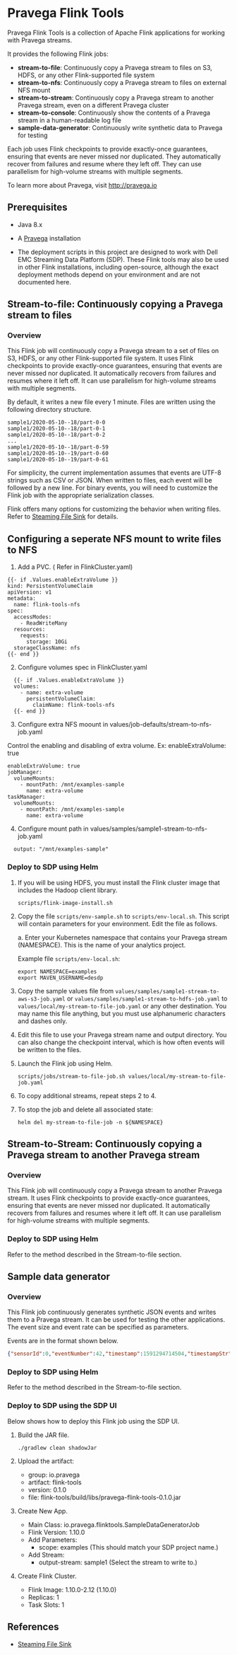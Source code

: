 <!--
Copyright (c) Dell Inc., or its subsidiaries. All Rights Reserved.

Licensed under the Apache License, Version 2.0 (the "License");
you may not use this file except in compliance with the License.
You may obtain a copy of the License at

    http://www.apache.org/licenses/LICENSE-2.0
-->
# Pravega Flink Tools

Pravega Flink Tools is a collection of Apache Flink applications for working with Pravega streams.

It provides the following Flink jobs:

- **stream-to-file**: Continuously copy a Pravega stream to files on S3, HDFS, or any other Flink-supported file system
- **stream-to-nfs**: Continuously copy a Pravega stream to files on external NFS mount
- **stream-to-stream**: Continuously copy a Pravega stream to another Pravega stream, even on a different Pravega cluster
- **stream-to-console**: Continuously show the contents of a Pravega stream in a human-readable log file
- **sample-data-generator**: Continuously write synthetic data to Pravega for testing

Each job uses Flink checkpoints to provide exactly-once guarantees, ensuring that events
are never missed nor duplicated.
They automatically recover from failures and resume where they left off.
They can use parallelism for high-volume streams with multiple segments.

To learn more about Pravega, visit http://pravega.io

## Prerequisites

- Java 8.x

- A [Pravega](http://pravega.io) installation

- The deployment scripts in this project are designed to work with
  Dell EMC Streaming Data Platform (SDP).
  These Flink tools may also be used in other Flink installations,
  including open-source, although the exact
  deployment methods depend on your environment and are not documented here.

## Stream-to-file: Continuously copying a Pravega stream to files

### Overview

This Flink job will continuously copy a Pravega stream to a set of files 
on S3, HDFS, or any other Flink-supported file system.
It uses Flink checkpoints to provide exactly-once guarantees, ensuring that events
are never missed nor duplicated.
It automatically recovers from failures and resumes where it left off.
It can use parallelism for high-volume streams with multiple segments.

By default, it writes a new file every 1 minute. 
Files are written using the following directory structure.
```
sample1/2020-05-10--18/part-0-0
sample1/2020-05-10--18/part-0-1
sample1/2020-05-10--18/part-0-2
...
sample1/2020-05-10--18/part-0-59
sample1/2020-05-10--19/part-0-60
sample1/2020-05-10--19/part-0-61
```

For simplicity, the current implementation assumes that events are UTF-8 strings such as CSV or JSON.
When written to files, each event will be followed by a new line.
For binary events, you will need to customize the Flink job with the appropriate serialization classes.

Flink offers many options for customizing the behavior when writing files.
Refer to [Steaming File Sink](https://ci.apache.org/projects/flink/flink-docs-release-1.10/dev/connectors/streamfile_sink.html)
for details.
## Configuring a seperate NFS mount to write files to NFS
1. Add a PVC. ( Refer in FlinkCluster.yaml)
```
{{- if .Values.enableExtraVolume }}
kind: PersistentVolumeClaim
apiVersion: v1
metadata:
  name: flink-tools-nfs
spec:
  accessModes:
    - ReadWriteMany
  resources:
    requests:
      storage: 10Gi
  storageClassName: nfs
{{- end }}
```
2. Configure volumes spec in FlinkCluster.yaml
```
  {{- if .Values.enableExtraVolume }}
  volumes:
    - name: extra-volume
      persistentVolumeClaim:
        claimName: flink-tools-nfs
  {{- end }}
```
3. Configure extra NFS moount in values/job-defaults/stream-to-nfs-job.yaml

Control the enabling and disabling of extra volume. Ex: enableExtraVolume: true
```
enableExtraVolume: true
jobManager:
  volumeMounts:
    - mountPath: /mnt/examples-sample
      name: extra-volume
taskManager:
  volumeMounts:
    - mountPath: /mnt/examples-sample
      name: extra-volume
```
4. Configure mount path in values/samples/sample1-stream-to-nfs-job.yaml
```
  output: "/mnt/examples-sample"
``` 
### Deploy to SDP using Helm

1. If you will be using HDFS, you must install the Flink cluster image that includes the Hadoop client library.
   ```shell script
   scripts/flink-image-install.sh
   ```

2. Copy the file `scripts/env-sample.sh` to `scripts/env-local.sh`.
   This script will contain parameters for your environment.
   Edit the file as follows.
   
   a. Enter your Kubernetes namespace that contains your Pravega stream (NAMESPACE).
      This is the name of your analytics project.

   Example file `scripts/env-local.sh`:
   ```shell script
   export NAMESPACE=examples   
   export MAVEN_USERNAME=desdp   
   ```

3. Copy the sample values file from `values/samples/sample1-stream-to-aws-s3-job.yaml` or
   `values/samples/sample1-stream-to-hdfs-job.yaml` to
   `values/local/my-stream-to-file-job.yaml` or any other destination.
   You may name this file anything, but you must use alphanumeric characters and dashes only.

4. Edit this file to use your Pravega stream name and output directory.
   You can also change the checkpoint interval, which is how often events
   will be written to the files.
   
5. Launch the Flink job using Helm.
   ```shell script
   scripts/jobs/stream-to-file-job.sh values/local/my-stream-to-file-job.yaml
   ```

6. To copy additional streams, repeat steps 2 to 4.

7. To stop the job and delete all associated state:
   ```
   helm del my-stream-to-file-job -n ${NAMESPACE}
   ```

## Stream-to-Stream: Continuously copying a Pravega stream to another Pravega stream

### Overview

This Flink job will continuously copy a Pravega stream to another Pravega stream.
It uses Flink checkpoints to provide exactly-once guarantees, ensuring that events
are never missed nor duplicated.
It automatically recovers from failures and resumes where it left off.
It can use parallelism for high-volume streams with multiple segments.

### Deploy to SDP using Helm

Refer to the method described in the Stream-to-file section. 

## Sample data generator

### Overview

This Flink job continuously generates synthetic JSON events and writes them to a Pravega stream.
It can be used for testing the other applications.
The event size and event rate can be specified as parameters.

Events are in the format shown below. 
```json
{"sensorId":0,"eventNumber":42,"timestamp":1591294714504,"timestampStr":"2020-06-04 18:18:34.504","data":"xxxxx..."}
```

### Deploy to SDP using Helm

Refer to the method described in the Stream-to-file section. 

### Deploy to SDP using the SDP UI

Below shows how to deploy this Flink job using the SDP UI.

1. Build the JAR file.
   ```shell script
   ./gradlew clean shadowJar
   ```

2. Upload the artifact:
   - group: io.pravega
   - artifact: flink-tools
   - version: 0.1.0
   - file: flink-tools/build/libs/pravega-flink-tools-0.1.0.jar
   
3. Create New App.
   - Main Class: io.pravega.flinktools.SampleDataGeneratorJob
   - Flink Version: 1.10.0
   - Add Parameters:
     - scope: examples (This should match your SDP project name.)
   - Add Stream:
     - output-stream: sample1 (Select the stream to write to.)
        
4. Create Flink Cluster.
   - Flink Image: 1.10.0-2.12 (1.10.0)
   - Replicas: 1
   - Task Slots: 1     

## References

- [Steaming File Sink](https://ci.apache.org/projects/flink/flink-docs-release-1.10/dev/connectors/streamfile_sink.html)

